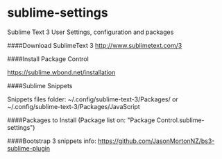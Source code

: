 sublime-settings
================

Sublime Text 3 User Settings, configuration and packages

####Download SublimeText 3
   http://www.sublimetext.com/3


####Install Package Control

   https://sublime.wbond.net/installation

####Sublime Snippets

   Snippets files folder: ~/.config/sublime-text-3/Packages/ or ~/.config/sublime-text-3/Packages/JavaScript

####Packages to Install (Package list on: "Package Control.sublime-settings")


####Bootstrap 3 snippets info:
   https://github.com/JasonMortonNZ/bs3-sublime-plugin
